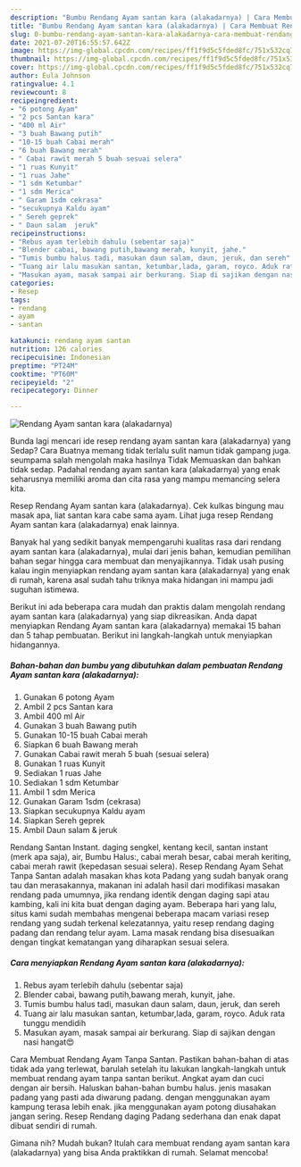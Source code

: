 ```yaml
---
description: "Bumbu Rendang Ayam santan kara (alakadarnya) | Cara Membuat Rendang Ayam santan kara (alakadarnya) Yang Lezat Sekali"
title: "Bumbu Rendang Ayam santan kara (alakadarnya) | Cara Membuat Rendang Ayam santan kara (alakadarnya) Yang Lezat Sekali"
slug: 0-bumbu-rendang-ayam-santan-kara-alakadarnya-cara-membuat-rendang-ayam-santan-kara-alakadarnya-yang-lezat-sekali
date: 2021-07-20T16:55:57.642Z
image: https://img-global.cpcdn.com/recipes/ff1f9d5c5fded8fc/751x532cq70/rendang-ayam-santan-kara-alakadarnya-foto-resep-utama.jpg
thumbnail: https://img-global.cpcdn.com/recipes/ff1f9d5c5fded8fc/751x532cq70/rendang-ayam-santan-kara-alakadarnya-foto-resep-utama.jpg
cover: https://img-global.cpcdn.com/recipes/ff1f9d5c5fded8fc/751x532cq70/rendang-ayam-santan-kara-alakadarnya-foto-resep-utama.jpg
author: Eula Johnson
ratingvalue: 4.1
reviewcount: 8
recipeingredient:
- "6 potong Ayam"
- "2 pcs Santan kara"
- "400 ml Air"
- "3 buah Bawang putih"
- "10-15 buah Cabai merah"
- "6 buah Bawang merah"
- " Cabai rawit merah 5 buah sesuai selera"
- "1 ruas Kunyit"
- "1 ruas Jahe"
- "1 sdm Ketumbar"
- "1 sdm Merica"
- " Garam 1sdm cekrasa"
- "secukupnya Kaldu ayam"
- " Sereh geprek"
- " Daun salam  jeruk"
recipeinstructions:
- "Rebus ayam terlebih dahulu (sebentar saja)"
- "Blender cabai, bawang putih,bawang merah, kunyit, jahe."
- "Tumis bumbu halus tadi, masukan daun salam, daun, jeruk, dan sereh"
- "Tuang air lalu masukan santan, ketumbar,lada, garam, royco. Aduk rata tunggu mendidih"
- "Masukan ayam, masak sampai air berkurang. Siap di sajikan dengan nasi hangat😍"
categories:
- Resep
tags:
- rendang
- ayam
- santan

katakunci: rendang ayam santan 
nutrition: 126 calories
recipecuisine: Indonesian
preptime: "PT24M"
cooktime: "PT60M"
recipeyield: "2"
recipecategory: Dinner

---
```



![Rendang Ayam santan kara (alakadarnya)](https://img-global.cpcdn.com/recipes/ff1f9d5c5fded8fc/751x532cq70/rendang-ayam-santan-kara-alakadarnya-foto-resep-utama.jpg)

Bunda lagi mencari ide resep rendang ayam santan kara (alakadarnya) yang Sedap? Cara Buatnya memang tidak terlalu sulit namun tidak gampang juga. seumpama salah mengolah maka hasilnya Tidak Memuaskan dan bahkan tidak sedap. Padahal rendang ayam santan kara (alakadarnya) yang enak seharusnya memiliki aroma dan cita rasa yang mampu memancing selera kita.

Resep Rendang Ayam santan kara (alakadarnya). Cek kulkas bingung mau masak apa, liat santan kara cabe sama ayam. Lihat juga resep Rendang Ayam santan kara (alakadarnya) enak lainnya.

Banyak hal yang sedikit banyak mempengaruhi kualitas rasa dari rendang ayam santan kara (alakadarnya), mulai dari jenis bahan, kemudian pemilihan bahan segar hingga cara membuat dan menyajikannya. Tidak usah pusing kalau ingin menyiapkan rendang ayam santan kara (alakadarnya) yang enak di rumah, karena asal sudah tahu triknya maka hidangan ini mampu jadi suguhan istimewa.


Berikut ini ada beberapa cara mudah dan praktis dalam mengolah rendang ayam santan kara (alakadarnya) yang siap dikreasikan. Anda dapat menyiapkan Rendang Ayam santan kara (alakadarnya) memakai 15 bahan dan 5 tahap pembuatan. Berikut ini langkah-langkah untuk menyiapkan hidangannya.

<!--inarticleads1-->

##### Bahan-bahan dan bumbu yang dibutuhkan dalam pembuatan Rendang Ayam santan kara (alakadarnya):

1. Gunakan 6 potong Ayam
1. Ambil 2 pcs Santan kara
1. Ambil 400 ml Air
1. Gunakan 3 buah Bawang putih
1. Gunakan 10-15 buah Cabai merah
1. Siapkan 6 buah Bawang merah
1. Gunakan  Cabai rawit merah 5 buah (sesuai selera)
1. Gunakan 1 ruas Kunyit
1. Sediakan 1 ruas Jahe
1. Sediakan 1 sdm Ketumbar
1. Ambil 1 sdm Merica
1. Gunakan  Garam 1sdm (cekrasa)
1. Siapkan secukupnya Kaldu ayam
1. Siapkan  Sereh geprek
1. Ambil  Daun salam &amp; jeruk


Rendang Santan Instant. daging sengkel, kentang kecil, santan instant (merk apa saja), air, Bumbu Halus:, cabai merah besar, cabai merah keriting, cabai merah rawit (kepedasan sesuai selera). Resep Rendang Ayam Sehat Tanpa Santan adalah masakan khas kota Padang yang sudah banyak orang tau dan merasakannya, makanan ini adalah hasil dari modifikasi masakan rendang pada umumnya, jika rendang identik dengan daging sapi atau kambing, kali ini kita buat dengan daging ayam. Beberapa hari yang lalu, situs kami sudah membahas mengenai beberapa macam variasi resep rendang yang sudah terkenal kelezatannya, yaitu resep rendang daging padang dan rendang telur ayam. Lama masak rendang bisa disesuaikan dengan tingkat kematangan yang diharapkan sesuai selera. 

<!--inarticleads2-->

##### Cara menyiapkan Rendang Ayam santan kara (alakadarnya):

1. Rebus ayam terlebih dahulu (sebentar saja)
1. Blender cabai, bawang putih,bawang merah, kunyit, jahe.
1. Tumis bumbu halus tadi, masukan daun salam, daun, jeruk, dan sereh
1. Tuang air lalu masukan santan, ketumbar,lada, garam, royco. Aduk rata tunggu mendidih
1. Masukan ayam, masak sampai air berkurang. Siap di sajikan dengan nasi hangat😍


Cara Membuat Rendang Ayam Tanpa Santan. Pastikan bahan-bahan di atas tidak ada yang terlewat, barulah setelah itu lakukan langkah-langkah untuk membuat rendang ayam tanpa santan berikut. Angkat ayam dan cuci dengan air bersih. Haluskan bahan-bahan bumbu halus. jenis masakan padang yang pasti ada diwarung padang. dengan menggunakan ayam kampung terasa lebih enak. jika menggunakan ayam potong diusahakan jangan sering. Resep Rendang daging Padang sederhana dan enak dapat dibuat sendiri di rumah. 

Gimana nih? Mudah bukan? Itulah cara membuat rendang ayam santan kara (alakadarnya) yang bisa Anda praktikkan di rumah. Selamat mencoba!
